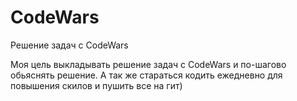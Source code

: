 # CodeWars
Решение задач с CodeWars

Моя цель выкладывать решение задач с CodeWars и по-шагово обьяснять решение.
А так же стараться кодить ежедневно для повышения скилов и пушить все на гит)
